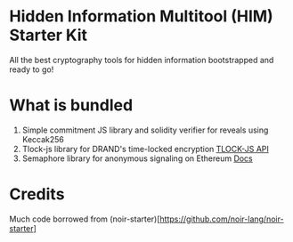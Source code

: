 # Hidden Information Multitool (HIM) Starter Kit
All the best cryptography tools for hidden information bootstrapped and ready to go!

# What is bundled
1. Simple commitment JS library and solidity verifier for reveals using Keccak256
2. Tlock-js library for DRAND's time-locked encryption [TLOCK-JS API](https://github.com/drand/tlock-js)
3. Semaphore library for anonymous signaling on Ethereum [Docs](https://docs.semaphore.pse.dev/)

# Credits
Much code borrowed from (noir-starter)[https://github.com/noir-lang/noir-starter]
